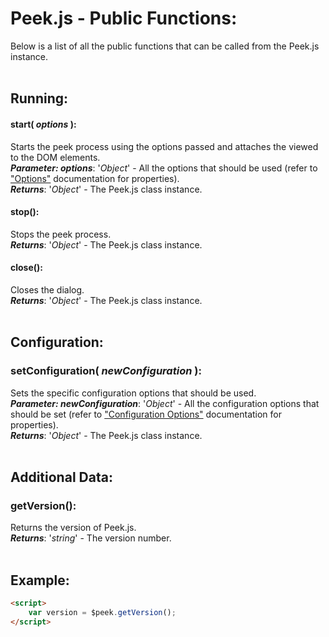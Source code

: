 # Peek.js - Public Functions:

Below is a list of all the public functions that can be called from the Peek.js instance.
<br>
<br>


## Running:

#### **start( *options* )**:
Starts the peek process using the options passed and attaches the viewed to the DOM elements.
<br>
***Parameter: options***: '*Object*' - All the options that should be used (refer to ["Options"](options/OPTIONS.md) documentation for properties).
<br>
***Returns***: '*Object*' - The Peek.js class instance.
<br>

#### **stop()**:
Stops the peek process.
<br>
***Returns***: '*Object*' - The Peek.js class instance.
<br>

#### **close()**:
Closes the dialog.
<br>
***Returns***: '*Object*' - The Peek.js class instance.
<br>
<br>


## Configuration:

### **setConfiguration( *newConfiguration* )**:
Sets the specific configuration options that should be used.
<br>
***Parameter: newConfiguration***: '*Object*' - All the configuration options that should be set (refer to ["Configuration Options"](configuration/OPTIONS.md) documentation for properties).
<br>
***Returns***: '*Object*' - The Peek.js class instance.
<br>
<br>


## Additional Data:

### **getVersion()**:
Returns the version of Peek.js.
<br>
***Returns***: '*string*' - The version number.
<br>
<br>


## Example:

```markdown
<script> 
    var version = $peek.getVersion();
</script>
```